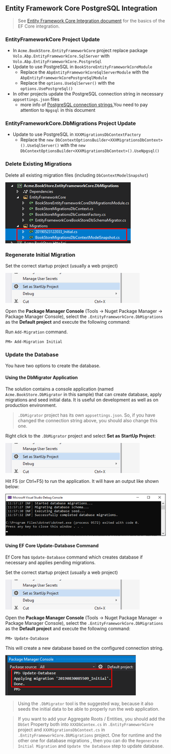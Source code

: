 ﻿## Entity Framework Core PostgreSQL Integration

> See [Entity Framework Core Integration document](../Entity-Framework-Core.md) for the basics of the EF Core integration.

### EntityFrameworkCore Project Update

- In `Acme.BookStore.EntityFrameworkCore` project replace package `Volo.Abp.EntityFrameworkCore.SqlServer` with `Volo.Abp.EntityFrameworkCore.PostgreSql` 
- Update to use PostgreSQL in `BookStoreEntityFrameworkCoreModule`
  - Replace the `AbpEntityFrameworkCoreSqlServerModule` with the `AbpEntityFrameworkCorePostgreSqlModule`
  - Replace the `options.UseSqlServer()` with the `options.UsePostgreSql()`
- In other projects update the PostgreSQL connection string in necessary `appsettings.json` files
  - more info of [PostgreSQL connection strings](https://www.connectionstrings.com/postgresql/),You need to pay attention to `Npgsql` in this document

###  EntityFrameworkCore.DbMigrations Project Update
- Update to use PostgreSQL in `XXXMigrationsDbContextFactory`
  - Replace the `new DbContextOptionsBuilder<XXXMigrationsDbContext>().UseSqlServer()` with the `new DbContextOptionsBuilder<XXXMigrationsDbContext>().UseNpgsql()`

### Delete Existing Migrations

Delete all existing migration files (including `DbContextModelSnapshot`)

![postgresql-delete-initial-migrations](images/postgresql-delete-initial-migrations.png)

### Regenerate Initial Migration

Set the correct startup project (usually a web project)

![set-as-startup-project](../images/set-as-startup-project.png)

Open the **Package Manager Console** (Tools -> Nuget Package Manager -> Package Manager Console), select the `.EntityFrameworkCore.DbMigrations` as the **Default project** and execute the following command:

Run `Add-Migration` command.
````
PM> Add-Migration Initial
````

### Update the Database

You have two options to create the database.

#### Using the DbMigrator Application

The solution contains a console application (named `Acme.BookStore.DbMigrator` in this sample) that can create database, apply migrations and seed initial data. It is useful on development as well as on production environment.

> `.DbMigrator` project has its own `appsettings.json`. So, if you have changed the connection string above, you should also change this one.

Right click to the `.DbMigrator` project and select **Set as StartUp Project**:

![set-as-startup-project](../images/set-as-startup-project.png)

Hit F5 (or Ctrl+F5) to run the application. It will have an output like shown below:

![set-as-startup-project](../images/db-migrator-app.png)

#### Using EF Core Update-Database Command

Ef Core has `Update-Database` command which creates database if necessary and applies pending migrations.

Set the correct startup project (usually a web project)

![set-as-startup-project](../images/set-as-startup-project.png)

Open the **Package Manager Console** (Tools -> Nuget Package Manager -> Package Manager Console), select the `.EntityFrameworkCore.DbMigrations` as the **Default project** and execute the following command:

````
PM> Update-Database
````

This will create a new database based on the configured connection string.

![postgresql-update-database](images/postgresql-update-database.png)

> Using the `.DbMigrator` tool is the suggested way, because it also seeds the initial data to be able to properly run the web application.

> If you want to add your Aggregate Roots / Entities, you should add the `DbSet` Property both into `XXXDbContex.cs` in `.EntityFrameworkCore` project and `XXXMigrationsDbContext.cs` in `.EntityFrameworkCore.DbMigrations` project. One for runtime and the other one for database migrations , then you can do the `Regenerate Initial Migration` and `Update the Database` step to update database.
